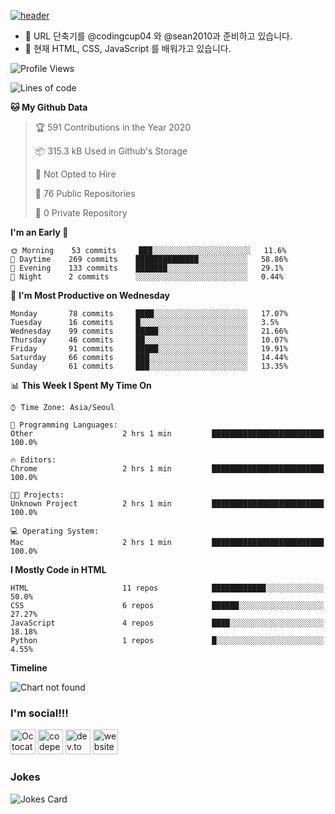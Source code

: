 [![header](https://capsule-render.vercel.app/api?type=wave&color=timeGradient&height=300&section=header&text=Hi%20There%20👋&fontSize=90)](https://github.com/injoon5)<br>


- 🔭 URL  단축기를 @codingcup04 와 
     @sean2010과 준비하고 있습니다. <br>
- 🌱 현재 HTML, CSS, JavaScript 를 배워가고 있습니다.



<!--START_SECTION:waka-->
![Profile Views](http://img.shields.io/badge/Profile%20Views-264-blue)

![Lines of code](https://img.shields.io/badge/From%20Hello%20World%20I%27ve%20Written-6.9%20million%20lines%20of%20code-blue)

**🐱 My Github Data** 

> 🏆 591 Contributions in the Year 2020
 > 
> 📦 315.3 kB Used in Github's Storage 
 > 
> 🚫 Not Opted to Hire
 > 
> 📜 76 Public Repositories
 > 
> 🔑 0 Private Repository 
 > 
**I'm an Early 🐤** 

```text
🌞 Morning    53 commits     ███░░░░░░░░░░░░░░░░░░░░░░   11.6% 
🌆 Daytime    269 commits    ██████████████░░░░░░░░░░░   58.86% 
🌃 Evening    133 commits    ███████░░░░░░░░░░░░░░░░░░   29.1% 
🌙 Night      2 commits      ░░░░░░░░░░░░░░░░░░░░░░░░░   0.44%

```
📅 **I'm Most Productive on Wednesday** 

```text
Monday       78 commits     ████░░░░░░░░░░░░░░░░░░░░░   17.07% 
Tuesday      16 commits     █░░░░░░░░░░░░░░░░░░░░░░░░   3.5% 
Wednesday    99 commits     █████░░░░░░░░░░░░░░░░░░░░   21.66% 
Thursday     46 commits     ██░░░░░░░░░░░░░░░░░░░░░░░   10.07% 
Friday       91 commits     █████░░░░░░░░░░░░░░░░░░░░   19.91% 
Saturday     66 commits     ███░░░░░░░░░░░░░░░░░░░░░░   14.44% 
Sunday       61 commits     ███░░░░░░░░░░░░░░░░░░░░░░   13.35%

```


📊 **This Week I Spent My Time On** 

```text
⌚︎ Time Zone: Asia/Seoul

💬 Programming Languages: 
Other                    2 hrs 1 min         █████████████████████████   100.0%

🔥 Editors: 
Chrome                   2 hrs 1 min         █████████████████████████   100.0%

🐱‍💻 Projects: 
Unknown Project          2 hrs 1 min         █████████████████████████   100.0%

💻 Operating System: 
Mac                      2 hrs 1 min         █████████████████████████   100.0%

```

**I Mostly Code in HTML** 

```text
HTML                     11 repos            ████████████░░░░░░░░░░░░░   50.0% 
CSS                      6 repos             ██████░░░░░░░░░░░░░░░░░░░   27.27% 
JavaScript               4 repos             ████░░░░░░░░░░░░░░░░░░░░░   18.18% 
Python                   1 repos             █░░░░░░░░░░░░░░░░░░░░░░░░   4.55%

```


**Timeline**

![Chart not found](https://github.com/injoon5/injoon5/blob/master/charts/bar_graph.png) 


<!--END_SECTION:waka-->


### I'm social!!!

[<img src='https://github.githubassets.com/images/icons/emoji/octocat.png' alt='Octocat' height='40'>](https://github.com/injoon5)  [<img src='https://cdn.jsdelivr.net/npm/simple-icons@3.0.1/icons/codepen.svg' alt='codepen' height='40'>](https://codepen.io/injoon5)  [<img src='https://cdn.jsdelivr.net/npm/simple-icons@3.0.1/icons/dev-dot-to.svg' alt='dev.to' height='40'>](https://dev.to/injoon5)  [<img src='https://cdn.jsdelivr.net/npm/simple-icons@3.0.1/icons/icloud.svg' alt='website' height='40'>](http://injoon5.ga) <br>


### Jokes
![Jokes Card](https://readme-jokes.vercel.app/api)





 

